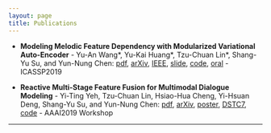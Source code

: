 ```yaml
---
layout: page
title: Publications
---
```


- **Modeling Melodic Feature Dependency with Modularized Variational Auto-Encoder** - Yu-An Wang\*, Yu-Kai Huang\*, Tzu-Chuan Lin\*, Shang-Yu Su, and Yun-Nung Chen: [pdf](/files/icassp.pdf), [arXiv](https://arxiv.org/abs/1811.00162), [IEEE](https://ieeexplore.ieee.org/document/8683106), [slide](/files/ICASSP19_MusicVAE_slide.pdf), [code](https://github.com/MiuLab/MVAE_Music), [oral](https://youtu.be/xOZfiB5f_DU) - ICASSP2019

- **Reactive Multi-Stage Feature Fusion for Multimodal Dialogue Modeling** - Yi-Ting Yeh, Tzu-Chuan Lin, Hsiao-Hua Cheng, Yi-Hsuan Deng, Shang-Yu Su, and Yun-Nung Chen: [pdf](/files/aaai.pdf), [arXiv](https://arxiv.org/abs/1908.05067), [poster](/files/DSTC7-track3_v2.pdf), [DSTC7](http://workshop.colips.org/dstc7/papers/14.pdf), [code](https://github.com/MiuLab/DSTC7/tree/track3) - AAAI2019 Workshop

---
